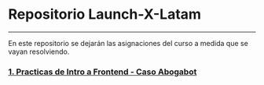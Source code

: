 # Repositorio Launch-X-Latam

------------

En este repositorio se dejarán las asignaciones del curso a medida que se vayan resolviendo.

### [1. Practicas de Intro a Frontend - Caso Abogabot](01%20-%20INTRO/ "1. Practicas de Intro a Frontend - Caso Abogabot")

